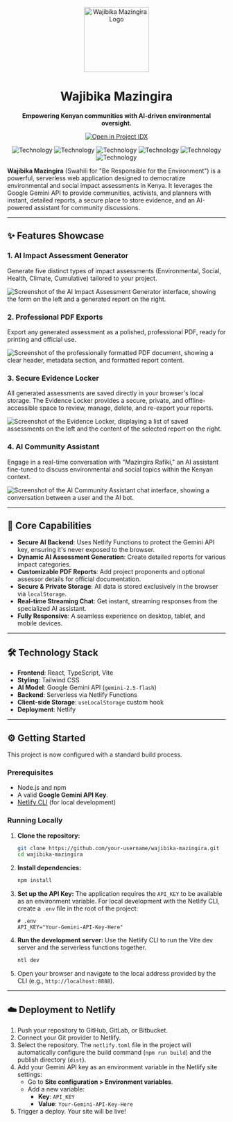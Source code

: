 <div align="center">
  <img src="https://storage.googleapis.com/aistudio-programmable-ui-project-assets/wajibika-mazingira-demo/logo.svg" alt="Wajibika Mazingira Logo" width="150">
  <h1>Wajibika Mazingira</h1>
  <p><strong>Empowering Kenyan communities with AI-driven environmental oversight.</strong></p>
  <p>
    <a href="https://app.aistudio.google.com/github/googlestaging/prodx-apps/blob/main/demos/wajibika-mazingira?branch=main" target="_blank"><img alt="Open in Project IDX" src="https://lh3.googleusercontent.com/some-random-string/w210-h40-p/G-C-black-lockup-2x.png" /></a>
  </p>
</div>

<p align="center">
  <img alt="Technology" src="https://img.shields.io/badge/React-20232A?style=for-the-badge&logo=react&logoColor=61DAFB">
  <img alt="Technology" src="https://img.shields.io/badge/TypeScript-007ACC?style=for-the-badge&logo=typescript&logoColor=white">
  <img alt="Technology" src="https://img.shields.io/badge/Tailwind_CSS-38B2AC?style=for-the-badge&logo=tailwind-css&logoColor=white">
  <img alt="Technology" src="https://img.shields.io/badge/Google_Gemini-8E75B2?style=for-the-badge&logo=google&logoColor=white">
  <img alt="Technology" src="https://img.shields.io/badge/Vite-646CFF?style=for-the-badge&logo=vite&logoColor=white">
  <img alt="Technology" src="https://img.shields.io/badge/Netlify-00C7B7?style=for-the-badge&logo=netlify&logoColor=white">
</p>

**Wajibika Mazingira** (Swahili for "Be Responsible for the Environment") is a powerful, serverless web application designed to democratize environmental and social impact assessments in Kenya. It leverages the Google Gemini API to provide communities, activists, and planners with instant, detailed reports, a secure place to store evidence, and an AI-powered assistant for community discussions.

---

## ✨ Features Showcase

### 1. AI Impact Assessment Generator
Generate five distinct types of impact assessments (Environmental, Social, Health, Climate, Cumulative) tailored to your project. 

![Screenshot of the AI Impact Assessment Generator interface, showing the form on the left and a generated report on the right.](https://storage.googleapis.com/aistudio-programmable-ui-project-assets/wajibika-mazingira-demo/assessment-generator.png)

### 2. Professional PDF Exports
Export any generated assessment as a polished, professional PDF, ready for printing and official use.

![Screenshot of the professionally formatted PDF document, showing a clear header, metadata section, and formatted report content.](https://storage.googleapis.com/aistudio-programmable-ui-project-assets/wajibika-mazingira-demo/pdf-export.png)

### 3. Secure Evidence Locker
All generated assessments are saved directly in your browser's local storage. The Evidence Locker provides a secure, private, and offline-accessible space to review, manage, delete, and re-export your reports.

![Screenshot of the Evidence Locker, displaying a list of saved assessments on the left and the content of the selected report on the right.](https://storage.googleapis.com/aistudio-programmable-ui-project-assets/wajibika-mazingira-demo/evidence-locker.png)

### 4. AI Community Assistant
Engage in a real-time conversation with "Mazingira Rafiki," an AI assistant fine-tuned to discuss environmental and social topics within the Kenyan context.

![Screenshot of the AI Community Assistant chat interface, showing a conversation between a user and the AI bot.](https://storage.googleapis.com/aistudio-programmable-ui-project-assets/wajibika-mazingira-demo/ai-assistant.png)

---

## 🚀 Core Capabilities

-   **Secure AI Backend**: Uses Netlify Functions to protect the Gemini API key, ensuring it's never exposed to the browser.
-   **Dynamic AI Assessment Generation**: Create detailed reports for various impact categories.
-   **Customizable PDF Reports**: Add project proponents and optional assessor details for official documentation.
-   **Secure & Private Storage**: All data is stored exclusively in the browser via `localStorage`.
-   **Real-time Streaming Chat**: Get instant, streaming responses from the specialized AI assistant.
-   **Fully Responsive**: A seamless experience on desktop, tablet, and mobile devices.

---

## 🛠️ Technology Stack

-   **Frontend**: React, TypeScript, Vite
-   **Styling**: Tailwind CSS
-   **AI Model**: Google Gemini API (`gemini-2.5-flash`)
-   **Backend**: Serverless via Netlify Functions
-   **Client-side Storage**: `useLocalStorage` custom hook
-   **Deployment**: Netlify

---

## ⚙️ Getting Started

This project is now configured with a standard build process.

### Prerequisites

-   Node.js and npm
-   A valid **Google Gemini API Key**.
-   [Netlify CLI](https://docs.netlify.com/cli/get-started/) (for local development)

### Running Locally

1.  **Clone the repository:**
    ```bash
    git clone https://github.com/your-username/wajibika-mazingira.git
    cd wajibika-mazingira
    ```
2.  **Install dependencies:**
    ```bash
    npm install
    ```
3.  **Set up the API Key:**
    The application requires the `API_KEY` to be available as an environment variable. For local development with the Netlify CLI, create a `.env` file in the root of the project:
    ```
    # .env
    API_KEY="Your-Gemini-API-Key-Here"
    ```
4.  **Run the development server:**
    Use the Netlify CLI to run the Vite dev server and the serverless functions together.
    ```bash
    ntl dev
    ```
5.  Open your browser and navigate to the local address provided by the CLI (e.g., `http://localhost:8888`).

---

## ☁️ Deployment to Netlify

1.  Push your repository to GitHub, GitLab, or Bitbucket.
2.  Connect your Git provider to Netlify.
3.  Select the repository. The `netlify.toml` file in the project will automatically configure the build command (`npm run build`) and the publish directory (`dist`).
4.  Add your Gemini API key as an environment variable in the Netlify site settings:
    -   Go to **Site configuration > Environment variables**.
    -   Add a new variable:
        -   **Key**: `API_KEY`
        -   **Value**: `Your-Gemini-API-Key-Here`
5.  Trigger a deploy. Your site will be live!
